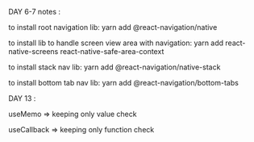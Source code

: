 DAY 6-7 notes :

to install root navigation lib:
yarn add @react-navigation/native

to install lib to handle screen view area with navigation:
yarn add react-native-screens react-native-safe-area-context

to install stack nav lib:
yarn add @react-navigation/native-stack

to install bottom tab nav lib:
yarn add @react-navigation/bottom-tabs

DAY 13 :

useMemo => keeping only value check

<!-- object, boolean, string, numbers -->

useCallback => keeping only function check

<!-- () => {.... value ...} -->
